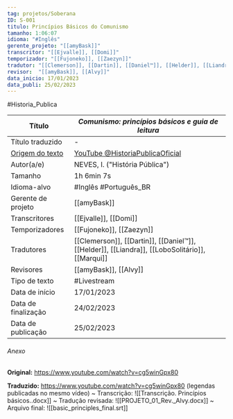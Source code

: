 ```yaml
---
tag: projetos/Soberana
ID: S-001
titulo: Princípios Básicos do Comunismo
tamanho: 1:06:07
idioma: "#Inglês"
gerente_projeto: "[[amyBask]]"
transcritor: "[[Ejvalle]], [[Domi]]"
temporizador: "[[Fujoneko]], [[Zaezyn]]"
tradutor: "[[Clemerson]], [[Dartin]], [[Daniel™]], [[Helder]], [[Liandra]], [[LoboSolitário]], [[Marqui]]"
revisor:  "[[amyBask]], [[Alvy]]"
data_inicio: 17/01/2023
data_publi: 25/02/2023
---
```

#Historia_Publica

| Título              | _Comunismo: princípios básicos e guia de leitura_                                                | 
| ------------------- | ---------------------------------------------------------------------------------------------- |
| Título traduzido    | -                                                                                              |
| [Origem do texto](https://youtu.be/cg5winGpx80)     | [YouTube @HistoriaPublicaOficial](https://youtu.be/cg5winGpx80)                                                              |
| Autor(a/e)          | NEVES, I. ("História Pública")                                                                 |
| Tamanho             | 1h 6min 7s                                                                                     |
| Idioma-alvo         | #Inglês #Português_BR                                                                         |
| Gerente de projeto  | [[amyBask]]                                                                                        |
| Transcritores       | [[Ejvalle]], [[Domi]]                                                                                  |
| Temporizadores      | [[Fujoneko]], [[Zaezyn]]                                                                               |
| Tradutores          | [[Clemerson]], [[Dartin]], [[Daniel™]], [[Helder]], [[Liandra]], [[LoboSolitário]], [[Marqui]]                             |
| Revisores           | [[amyBask]], [[Alvy]]                                                                                  |
| Tipo de texto       | #Livestream                                                                                    |
| Data de início      | 17/01/2023                                                                                     |
| Data de finalização | 24/02/2023                                                                                     |
| Data de publicação  | 25/02/2023                                                                                     |

###### Anexo
**Original:** https://www.youtube.com/watch?v=cg5winGpx80

**Traduzido:** https://www.youtube.com/watch?v=cg5winGpx80 (legendas publicadas no mesmo vídeo)
~ Transcrição:
![[Transcrição. Princípios básicos..docx]]
~ Tradução revisada:
![[PROJETO_01_Rev._Alvy.docx]]
~ Arquivo final:
![[basic_principles_final.srt]]